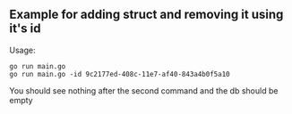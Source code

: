 ## Example for adding struct and removing it using it's id

Usage:
```
go run main.go
go run main.go -id 9c2177ed-408c-11e7-af40-843a4b0f5a10
```

You should see nothing after the second command and the db should be empty

